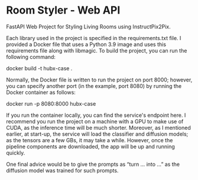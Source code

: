 # Room Styler - Web API
FastAPI Web Project for Styling Living Rooms using InstructPix2Pix.

Each library used in the project is specified in the requirements.txt file. I provided a Docker file that uses a Python 3.9 image and uses this requirements file along with libmagic. To build the project, you can run the following command:

docker build -t hubx-case .    


Normally, the Docker file is written to run the project on port 8000; however, you can specify another port (in the example, port 8080) by running the Docker container as follows:

docker run -p 8080:8000 hubx-case 


If you run the container locally, you can find the service's endpoint here. I recommend you run the project on a machine with a GPU to make use of CUDA, as the inference time will be much shorter. Moreover, as I mentioned earlier, at start-up, the service will load the classifier and diffusion models; as the tensors are a few GBs, it may take a while. However, once the pipeline components are downloaded, the app will be up and running quickly. 

One final advice would be to give the prompts as “turn … into …” as the diffusion model was trained for such prompts.

